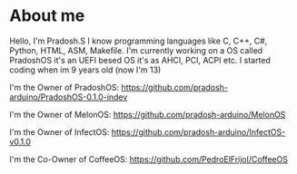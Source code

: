 # About me
Hello, I'm Pradosh.S I know programming languages like C, C++, C#, Python, HTML, ASM, Makefile. I'm currently working on a OS called PradoshOS it's an UEFI besed OS it's as AHCI, PCI, ACPI etc. I started coding when im 9 years old (now I'm 13)

I'm the Owner of PradoshOS: https://github.com/pradosh-arduino/PradoshOS-0.1.0-indev

I'm the Owner of MelonOS: https://github.com/pradosh-arduino/MelonOS

I'm the Owner of InfectOS: https://github.com/pradosh-arduino/InfectOS-v0.1.0

I'm the Co-Owner of CoffeeOS: https://github.com/PedroElFrijol/CoffeeOS
